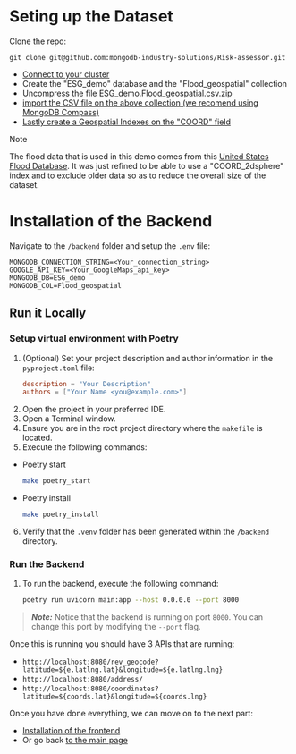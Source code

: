# Seting up the Dataset

Clone the repo:
```
git clone git@github.com:mongodb-industry-solutions/Risk-assessor.git
```

- [Connect to your cluster](https://www.mongodb.com/docs/atlas/connect-to-database-deployment/)
- Create the "ESG_demo" database and the "Flood_geospatial" collection
- Uncompress the file ESG_demo.Flood_geospatial.csv.zip
- [import the CSV file on the above collection (we recomend using MongoDB Compass)](https://www.mongodb.com/docs/compass/current/import-export/)
- [Lastly create a Geospatial Indexes on the "COORD" field](https://www.mongodb.com/docs/languages/python/pymongo-driver/current/indexes/geospatial-index/)

> [!Note]
> The flood data that is used in this demo comes from this [United States Flood Database](https://zenodo.org/records/7545697). It was just refined to be able to use a "COORD_2dsphere" index and to exclude older data so as to reduce the overall size of the dataset.

# Installation of the Backend

Navigate to the `/backend` folder and setup the `.env` file:
```
MONGODB_CONNECTION_STRING=<Your_connection_string>
GOOGLE_API_KEY=<Your_GoogleMaps_api_key>
MONGODB_DB=ESG_demo
MONGODB_COL=Flood_geospatial 
```

## Run it Locally

### Setup virtual environment with Poetry

1. (Optional) Set your project description and author information in the `pyproject.toml` file:
   ```toml
   description = "Your Description"
   authors = ["Your Name <you@example.com>"]
2. Open the project in your preferred IDE.
3. Open a Terminal window.
4. Ensure you are in the root project directory where the `makefile` is located.
5. Execute the following commands:
  - Poetry start
    ````bash
    make poetry_start
    ````
  - Poetry install
    ````bash
    make poetry_install
    ````
6. Verify that the `.venv` folder has been generated within the `/backend` directory.

### Run the Backend

1. To run the backend, execute the following command:
    ````bash
    poetry run uvicorn main:app --host 0.0.0.0 --port 8000
    ````

> **_Note:_** Notice that the backend is running on port `8000`. You can change this port by modifying the `--port` flag.

Once this is running you should have 3 APIs that are running:
- `http://localhost:8080/rev_geocode?latitude=${e.latlng.lat}&longitude=${e.latlng.lng}`
- `http://localhost:8080/address/`
- `http://localhost:8080/coordinates?latitude=${coords.lat}&longitude=${coords.lng}`

Once you have done everything, we can move on to the next part:
- [Installation of the frontend](../frontend/)
- Or go back [to the main page](../)

